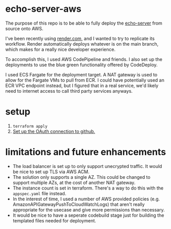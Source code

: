 # echo-server-aws
The purpose of this repo is to be able to fully deploy the [echo-server](https://github.com/mavenraven/echo-server) from source onto AWS.

I've been recently using [render.com](render.com), and I wanted to try to replicate its workflow. Render automatically deploys whatever is on the main branch, which makes for a really nice developer experience.

To accomplish this, I used AWS CodePipeline and friends. I also set up the deployments to use the blue green functionality offered by CodeDeploy.

I used ECS Fargate for the deployment target. A NAT gateway is used to allow for the Fargate VMs to pull from ECR. I could have potentially used an ECR VPC endpoint instead, but I figured that in a real service, we'd likely need to internet access to call third party services anyways.

# setup
1. `terraform apply`
2. [Set up the OAuth connection to github.](https://docs.aws.amazon.com/dtconsole/latest/userguide/connections-update.html)

# limitations and future enhancements
* The load balancer is set up to only support unecrypted traffic. It would be nice to set up TLS via AWS ACM.
* The solution only supports a single AZ. This could be changed to support multiple AZs, at the cost of another NAT gateway.
* The instance count is set in terraform. There's a way to do this with the `appspec.yaml` file instead.
* In the interest of time, I used a number of AWS provided policies (e.g. AmazonAPIGatewayPushToCloudWatchLogs) that aren't really appropriate for the usecase and give more permissions than necessary.
* It would be nice to have a seperate codebuild stage just for building the templated files needed for deployment.
